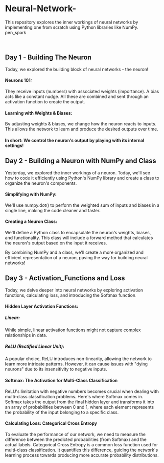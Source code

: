 # Neural-Network-
This repository explores the inner workings of neural networks by implementing one from scratch using Python libraries like NumPy.  pen_spark

<br>

## Day 1 - Building The Neuron
<p>
Today, we explored the building block of neural networks - the neuron!

<br>

#### Neurons 101:

They receive inputs (numbers) with associated weights (importance).
A bias acts like a constant nudge.
All these are combined and sent through an activation function to create the output.
<br> 

#### Learning with Weights & Biases:

By adjusting weights & biases, we change how the neuron reacts to inputs.
This allows the network to learn and produce the desired outputs over time.
<br>

#### In short: We control the neuron's output by playing with its internal settings! ️
</p>

## Day 2 - Building a Neuron with NumPy and Class
<p>
Yesterday, we explored the inner workings of a neuron. Today, we'll see how to code it efficiently using Python's NumPy library and create a class to organize the neuron's components.
<br>

#### Simplifying with NumPy:
We'll use numpy.dot() to perform the weighted sum of inputs and biases in a single line, making the code cleaner and faster.
<br>

#### Creating a Neuron Class:
We'll define a Python class to encapsulate the neuron's weights, biases, and functionality. This class will include a forward method that calculates the neuron's output based on the input it receives.
<br>

By combining NumPy and a class, we'll create a more organized and efficient representation of a neuron, paving the way for building neural networks!
</p>

## Day 3 - Activation_Functions and Loss

<p>
Today, we delve deeper into neural networks by exploring activation functions, calculating loss, and introducing the Softmax function.
<br>

#### Hidden Layer Activation Functions:

##### Linear: 
While simple, linear activation functions might not capture complex relationships in data.
<br>

##### ReLU (Rectified Linear Unit): 
A popular choice, ReLU introduces non-linearity, allowing the network to learn more intricate patterns. However, it can cause issues with "dying neurons" due to its insensitivity to negative inputs.
<br>

#### Softmax: The Activation for Multi-Class Classification

ReLU's limitation with negative numbers becomes crucial when dealing with multi-class classification problems. Here's where Softmax comes in.
Softmax takes the output from the final hidden layer and transforms it into an array of probabilities between 0 and 1, where each element represents the probability of the input belonging to a specific class.
<br>

#### Calculating Loss: Categorical Cross Entropy
To evaluate the performance of our network, we need to measure the difference between the predicted probabilities (from Softmax) and the actual labels.
Categorical Cross Entropy is a common loss function used for multi-class classification. It quantifies this difference, guiding the network's learning process towards producing more accurate probability distributions.
</P>